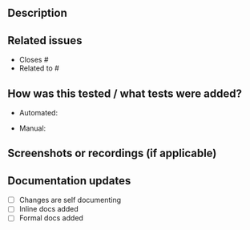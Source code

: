 ## Description

<!-- What does this PR change and why? Include context/background if helpful. -->


## Related issues

<!-- Link issues with keywords like Closes/Resolves/Fixes. Example: Closes #123 -->
- Closes #
- Related to #


## How was this tested / what tests were added?

<!-- Describe the testing approach. List new/updated tests and any manual steps. -->
- Automated:

- Manual:


## Screenshots or recordings (if applicable)

<!-- Add before/after visuals, GIFs, or console output when UI/UX changes are involved. -->


## Documentation updates

<!-- Describe any docs updates or additions -->
- [ ] Changes are self documenting
- [ ] Inline docs added
- [ ] Formal docs added